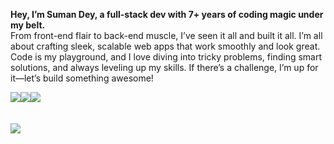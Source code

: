 **Hey, I’m Suman Dey, a full-stack dev with 7+ years of coding magic under my belt.**  
From front-end flair to back-end muscle, I’ve seen it all and built it all. I’m all about crafting sleek, scalable web apps that work smoothly and look great. Code is my playground, and I love diving into tricky problems, finding smart solutions, and always leveling up my skills. If there’s a challenge, I’m up for it—let’s build something awesome!


<div style="display: flex; lex-direction: row;">
          <img src="https://github-readme-stats.vercel.app/api?username=MonsterTechnoGits&theme=city_light&hide_border=false&include_all_commits=true&count_private=false" />
        <img src="https://github-readme-streak-stats.herokuapp.com/?user=MonsterTechnoGits&theme=adobe&hide_border=false" />
    <img src="https://github-readme-stats.vercel.app/api/top-langs/?username=MonsterTechnoGits&theme=adobe&hide_border=false&include_all_commits=true&count_private=false&layout=compact" />

</div>

<br/>

<div>
</div>

<br/>

<div>
    <a href="https://visitcount.itsvg.in">
        <img src="https://visitcount.itsvg.in/api?id=MonsterTechnoGits&label=Profile%20Views&color=12&icon=5&pretty=true"/>
    </a>
</div>
